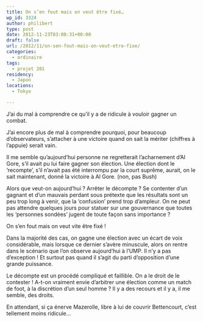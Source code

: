 ```yaml
---
title: On s’en fout mais on veut être fixé…
wp_id: 3324
author: philibert
type: post
date: 2012-11-23T03:08:31+00:00
draft: false
url: /2012/11/on-sen-fout-mais-on-veut-etre-fixe/
categories:
  - ordinaire
tags:
  - projet 201
residency:
  - Japon
locations:
  - Tokyo

---
```

J&rsquo;ai du mal à comprendre ce qu&rsquo;il y a de ridicule à vouloir gagner un combat.

J&rsquo;ai encore plus de mal à comprendre pourquoi, pour beaucoup d&rsquo;observateurs, s&rsquo;attacher à une victoire quand on sait la mériter (chiffres à l&rsquo;appuie) serait vain. 

Il me semble qu&rsquo;aujourd&rsquo;hui personne ne regretterait l&rsquo;acharnement d&rsquo;Al Gore, s&rsquo;il avait pu lui faire gagner son élection. Une élection dont le &lsquo;recompte&rsquo;, s&rsquo;il n&rsquo;avait pas été interrompu par la court suprême, aurait, on le sait maintenant, donné la victoire à Al Gore. (non, pas Bush)

Alors que veut-on aujourd&rsquo;hui ? Arrêter le décompte ? Se contenter d&rsquo;un gagnant et d&rsquo;un mauvais perdant sous prétexte que les résultats sont un peu trop long à venir, que la &lsquo;confusion&rsquo; prend trop d&rsquo;ampleur. On ne peut pas attendre quelques jours pour statuer sur une gouvernance que toutes les &lsquo;personnes sondées&rsquo; jugent de toute façon sans importance ?

On s&rsquo;en fout mais on veut vite être fixé !

Dans la majorité des cas, on gagne une élection avec un écart de voix considérable, mais lorsque ce dernier s&rsquo;avère minuscule, alors on rentre dans le scénario que l&rsquo;on observe aujourd&rsquo;hui à l&rsquo;UMP. Il n&rsquo;y a pas d&rsquo;exception ! Et surtout pas quand il s&rsquo;agit du parti d&rsquo;opposition d&rsquo;une grande puissance.

Le décompte est un procédé compliqué et faillible. On a le droit de le contester ! A-t-on vraiment envie d&rsquo;arbitrer une élection comme un match de foot, à la discrétion d&rsquo;un seul homme ? Il y a des recours et il y a, il me semble, des droits. 

En attendant, si ça énerve Mazerolle, libre à lui de couvrir Bettencourt, c&rsquo;est tellement moins ridicule&#8230;